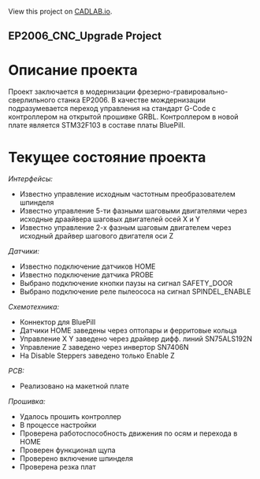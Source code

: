 View this project on [CADLAB.io](https://cadlab.io/project/25653). 

## EP2006_CNC_Upgrade Project

# Описание проекта

Проект заключается в модернизации фрезерно-гравировально-сверлильного станка EP2006.
В качестве мождернизации подразумевается переход управления на стандарт G-Code с контроллером на открытой прошивке GRBL.
Контроллером в новой плате является STM32F103 в составе платы BluePill.

# Текущее состояние проекта

*Интерфейсы:*
- Известно управление исходным частотным преобразователем шпинделя
- Известно управление 5-ти фазными шаговыми двигателями через исходные драайвера шаговых двигателей осей X и Y
- Известно управление 2-х фазным шаговым двигателем через исходный драйвер шагового двигателя оси Z

*Датчики:*
- Известно подключение датчиков HOME
- Известно подключение датчика PROBE
- Выбрано подключение кнопки паузы на сигнал SAFETY_DOOR
- Выбрано подключение реле пылеососа на сигнал SPINDEL_ENABLE

*Схемотехника:*
- Коннектор для BluePill
- Датчики HOME заведены через оптопары и ферритовые кольца
- Управление X Y заведено через драйвер дифф. линий SN75ALS192N
- Управление Z заведено через инвертор SN7406N
- На Disable Steppers заведено только Enable Z

*PCB:*
- Реализовано на макетной плате

*Прошивка:*
- Удалось прошить контроллер
- В процессе настройки
- Проверена работоспособность движения по осям и перехода в HOME
- Проверен функционал щупа
- Проверено включение шпинделя
- Проверена резка плат
